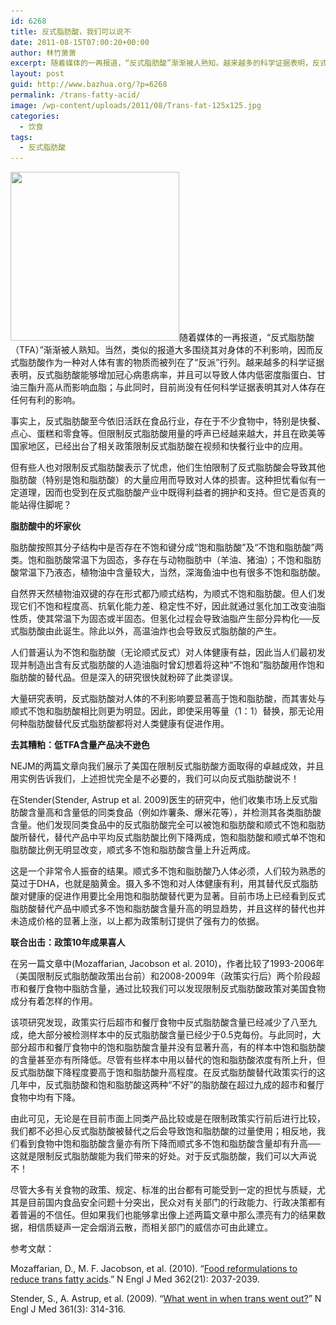 ```yaml
---
id: 6268
title: 反式脂肪酸，我们可以说不
date: 2011-08-15T07:00:20+00:00
author: 林竹萧萧
excerpt: 随着媒体的一再报道，“反式脂肪酸”渐渐被人熟知。越来越多的科学证据表明，反式脂肪酸能够增加冠心病患病率，并且可以导致人体内低密度脂蛋白、甘油三酯升高从而影响血脂；与此同时，目前尚没有任何科学证据表明其对人体存在任何有利的影响。
layout: post
guid: http://www.bazhua.org/?p=6268
permalink: /trans-fatty-acid/
image: /wp-content/uploads/2011/08/Trans-fat-125x125.jpg
categories:
  - 饮食
tags:
  - 反式脂肪酸
---
```

[<img class="alignright size-full wp-image-6586" title="Trans-fat" src="/wp-content/uploads/2011/08/Trans-fat.jpg" alt="" width="270" height="270" srcset="/wp-content/uploads/2011/08/Trans-fat.jpg 270w, /wp-content/uploads/2011/08/Trans-fat-150x150.jpg 150w, /wp-content/uploads/2011/08/Trans-fat-125x125.jpg 125w" sizes="(max-width: 270px) 100vw, 270px" />](/wp-content/uploads/2011/08/Trans-fat.jpg)随着媒体的一再报道，“反式脂肪酸（TFA）”渐渐被人熟知。当然，类似的报道大多围绕其对身体的不利影响，因而反式脂肪酸作为一种对人体有害的物质而被列在了“反派”行列。越来越多的科学证据表明，反式脂肪酸能够增加冠心病患病率，并且可以导致人体内低密度脂蛋白、甘油三酯升高从而影响血脂；与此同时，目前尚没有任何科学证据表明其对人体存在任何有利的影响。

事实上，反式脂肪酸至今依旧活跃在食品行业，存在于不少食物中，特别是快餐、点心、蛋糕和零食等。但限制反式脂肪酸用量的呼声已经越来越大，并且在欧美等国家地区，已经出台了相关政策限制反式脂肪酸在视频和快餐行业中的应用。

但有些人也对限制反式脂肪酸表示了忧虑，他们生怕限制了反式脂肪酸会导致其他脂肪酸（特别是饱和脂肪酸）的大量应用而导致对人体的损害。这种担忧看似有一定道理，因而也受到在反式脂肪酸产业中既得利益者的拥护和支持。但它是否真的能站得住脚呢？

**脂肪酸中的坏家伙**

脂肪酸按照其分子结构中是否存在不饱和键分成“饱和脂肪酸”及“不饱和脂肪酸”两类。饱和脂肪酸常温下为固态，多存在与动物脂肪中（羊油、猪油）；不饱和脂肪酸常温下乃液态，植物油中含量较大，当然，深海鱼油中也有很多不饱和脂肪酸。

自然界天然植物油双键的存在形式都乃顺式结构，为顺式不饱和脂肪酸。但人们发现它们不饱和程度高、抗氧化能力差、稳定性不好，因此就通过氢化加工改变油脂性质，使其常温下为固态或半固态。但氢化过程会导致油脂产生部分异构化──反式脂肪酸由此诞生。除此以外，高温油炸也会导致反式脂肪酸的产生。

人们普遍认为不饱和脂肪酸（无论顺式反式）对人体健康有益，因此当人们最初发现并制造出含有反式脂肪酸的人造油脂时曾幻想着将这种“不饱和”脂肪酸用作饱和脂肪酸的替代品。但是深入的研究很快就粉碎了此类谬误。

大量研究表明，反式脂肪酸对人体的不利影响要显著高于饱和脂肪酸，而其害处与顺式不饱和脂肪酸相比则更为明显。因此，即使采用等量（1：1）替换，那无论用何种脂肪酸替代反式脂肪酸都将对人类健康有促进作用。

**去其糟粕：低TFA含量产品决不逊色**

NEJM的两篇文章向我们展示了美国在限制反式脂肪酸方面取得的卓越成效，并且用实例告诉我们，上述担忧完全是不必要的，我们可以向反式脂肪酸说不！

在Stender(Stender, Astrup et al. 2009)医生的研究中，他们收集市场上反式脂肪酸含量高和含量低的同类食品（例如炸薯条、爆米花等），并检测其各类脂肪酸含量。他们发现同类食品中的反式脂肪酸完全可以被饱和脂肪酸和顺式不饱和脂肪酸所替代，替代产品中平均反式脂肪酸比例下降两成，饱和脂肪酸和顺式单不饱和脂肪酸比例无明显改变，顺式多不饱和脂肪酸含量上升近两成。

这是一个非常令人振奋的结果。顺式多不饱和脂肪酸乃人体必须，人们较为熟悉的莫过于DHA，也就是脑黄金。摄入多不饱和对人体健康有利，用其替代反式脂肪酸对健康的促进作用要比全用饱和脂肪酸替代更为显著。目前市场上已经看到反式脂肪酸替代产品中顺式多不饱和脂肪酸含量升高的明显趋势，并且这样的替代也并未造成价格的显著上涨，以上都为政策制订提供了强有力的依据。

**联合出击：政策10年成果喜人**

在另一篇文章中(Mozaffarian, Jacobson et al. 2010)，作者比较了1993-2006年（美国限制反式脂肪酸政策出台前）和2008-2009年（政策实行后）两个阶段超市和餐厅食物中脂肪含量，通过比较我们可以发现限制反式脂肪酸政策对美国食物成分有着怎样的作用。

该项研究发现，政策实行后超市和餐厅食物中反式脂肪酸含量已经减少了八至九成，绝大部分被检测样本中的反式脂肪酸含量已经少于0.5克每份。与此同时，大部分超市和餐厅食物中的饱和脂肪酸含量并没有显著升高，有的样本中饱和脂肪酸的含量甚至亦有所降低。尽管有些样本中用以替代的饱和脂肪酸浓度有所上升，但反式脂肪酸下降程度要高于饱和脂肪酸升高程度。在反式脂肪酸替代政策实行的这几年中，反式脂肪酸和饱和脂肪酸这两种“不好”的脂肪酸在超过九成的超市和餐厅食物中均有下降。

由此可见，无论是在目前市面上同类产品比较或是在限制政策实行前后进行比较，我们都不必担心反式脂肪酸被替代之后会导致饱和脂肪酸的过量使用；相反地，我们看到食物中饱和脂肪酸含量亦有所下降而顺式多不饱和脂肪酸含量却有升高──这就是限制反式脂肪酸能为我们带来的好处。对于反式脂肪酸，我们可以大声说不！

尽管大多有关食物的政策、规定、标准的出台都有可能受到一定的担忧与质疑，尤其是目前国内食品安全问题十分突出，民众对有关部门的行政能力、行政决策都有着普遍的不信任。但如果我们也能够拿出像上述两篇文章中那么漂亮有力的结果数据，相信质疑声一定会烟消云散，而相关部门的威信亦可由此建立。

参考文献：
  
Mozaffarian, D., M. F. Jacobson, et al. (2010). &#8220;<a href="http://www.nejm.org/doi/full/10.1056/NEJMc1001841" target="_blank">Food reformulations to reduce trans fatty acids</a>.&#8221; N Engl J Med 362(21): 2037-2039.

<div style="display: none">
  <a href='http://essaywritingservicepro.com/'>essay writing</a>
</div>

Stender, S., A. Astrup, et al. (2009). &#8220;[What went in when trans went out?](http://www.nejm.org/doi/full/10.1056/NEJMc0903380)&#8221; N Engl J Med 361(3): 314-316. 

<div style="display: none">
  zp8497586rq
</div>
